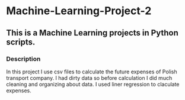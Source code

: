 # Machine-Learning-Project-2
## This is a  Machine Learning  projects in  Python scripts.

### Description
In this project I use csv files to calculate the future expenses of Polish transport company. I had dirty data so before calculation I did much cleaning and organizing about data.
I used liner regression to claculate expenses.
